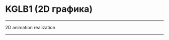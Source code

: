 # KGLB1 (2D графика)

-----------------------------------------------------------------------------

2D animation realization

-----------------------------------------------------------------------------
